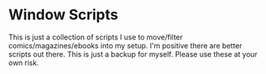 # Window Scripts
This is just a collection of scripts I use to move/filter comics/magazines/ebooks into my setup. I'm positive there are better scripts out there. This is just a backup for myself. Please use these at your own risk.
